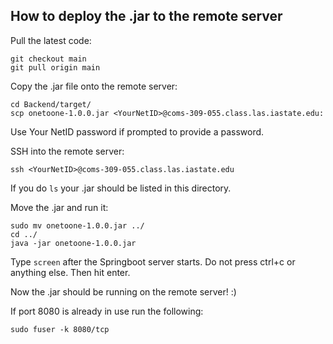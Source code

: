 ## How to deploy the .jar to the remote server

Pull the latest code:
```
git checkout main
git pull origin main
```

Copy the .jar file onto the remote server:
```
cd Backend/target/
scp onetoone-1.0.0.jar <YourNetID>@coms-309-055.class.las.iastate.edu:
```

Use Your NetID password if prompted to provide a password.

SSH into the remote server:
```
ssh <YourNetID>@coms-309-055.class.las.iastate.edu
```

If you do `ls` your .jar should be listed in this directory.

Move the .jar and run it:
```
sudo mv onetoone-1.0.0.jar ../
cd ../
java -jar onetoone-1.0.0.jar
```
Type `screen` after the Springboot server starts. Do not press ctrl+c or anything else. Then hit enter.

Now the .jar should be running on the remote server! :)

If port 8080 is already in use run the following:
```
sudo fuser -k 8080/tcp
```
